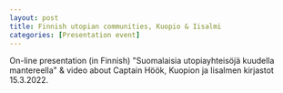 ```yaml
---
layout: post
title: Finnish utopian communities, Kuopio & Iisalmi
categories: [Presentation event]
---
```

On-line presentation (in Finnish) "Suomalaisia utopiayhteisöjä kuudella mantereella" & video about Captain Höök, Kuopion ja Iisalmen kirjastot 15.3.2022.
